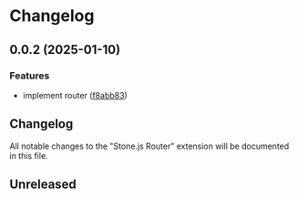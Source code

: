 # Changelog

## 0.0.2 (2025-01-10)


### Features

* implement router ([f8abb83](https://github.com/stonemjs/router/commit/f8abb83c37fe480e42cabc3da7fe0734d13cab4c))

## Changelog

All notable changes to the "Stone.js Router" extension will be documented in this file.

## Unreleased
